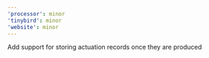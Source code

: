 ```yaml
---
'processor': minor
'tinybird': minor
'website': minor
---
```


Add support for storing actuation records once they are produced
